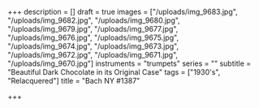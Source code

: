 +++
description = []
draft = true
images = ["/uploads/img_9683.jpg", "/uploads/img_9682.jpg", "/uploads/img_9680.jpg", "/uploads/img_9679.jpg", "/uploads/img_9677.jpg", "/uploads/img_9676.jpg", "/uploads/img_9675.jpg", "/uploads/img_9674.jpg", "/uploads/img_9673.jpg", "/uploads/img_9672.jpg", "/uploads/img_9671.jpg", "/uploads/img_9670.jpg"]
instruments = "trumpets"
series = ""
subtitle = "Beautiful Dark Chocolate in its Original Case"
tags = ["1930's", "Relacquered"]
title = "Bach NY #1387"

+++
